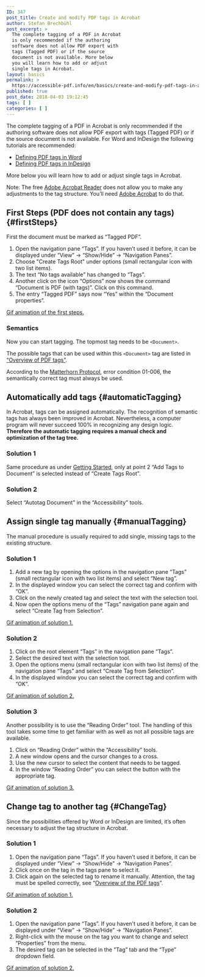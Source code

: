 ```yaml
---
ID: 347
post_title: Create and modify PDF tags in Acrobat
author: Stefan Brechbühl
post_excerpt: >
  The complete tagging of a PDF in Acrobat
  is only recommended if the authoring
  software does not allow PDF export with
  tags (Tagged PDF) or if the source
  document is not available. More below
  you will learn how to add or adjust
  single tags in Acrobat.
layout: basics
permalink: >
  https://accessible-pdf.info/en/basics/create-and-modify-pdf-tags-in-acrobat/
published: true
post_date: 2018-04-03 19:12:45
tags: [ ]
categories: [ ]
---
```

The complete tagging of a PDF in Acrobat is only recommended if the authoring software does not allow PDF export with tags (Tagged PDF) or if the source document is not available. For Word and InDesign the following tutorials are recommended:

*   [Defining PDF tags in Word][1]
*   [Defining PDF tags in InDesign][2]

More below you will learn how to add or adjust single tags in Acrobat.

Note: The free [Adobe Acrobat Reader][3] does not allow you to make any adjustments to the tag structure. You’ll need [Adobe Acrobat][4] to do that.

## First Steps (PDF does not contain any tags) {#firstSteps}

First the document must be marked as “Tagged PDF”.

1.  Open the navigation pane “Tags”. If you haven’t used it before, it can be displayed under “View” → “Show/Hide” → “Navigation Panes”.
2.  Choose "Create Tags Root" under options (small rectangular icon with two list items).
3.  The text “No tags available” has changed to “Tags”.
4.  Another click on the icon “Options” now shows the command “Document is PDF (with tags)”. Click on this command.
5.  The entry “Tagged PDF” says now “Yes” within the “Document properties”.

[Gif animation of the first steps.][5]

### Semantics

Now you can start tagging. The topmost tag needs to be `<Document>`.

The possible tags that can be used within this `<Document>` tag are listed in [“Overview of PDF tags”][6].

According to the [Matterhorn Protocol][7], error condition 01-006, the semantically correct tag must always be used.

## Automatically add tags {#automaticTagging}

In Acrobat, tags can be assigned automatically. The recognition of semantic tags has always been improved in Acrobat. Nevertheless, a computer program will never succeed 100% in recognizing any design logic. **Therefore the automatic tagging requires a manual check and optimization of the tag tree.**

### Solution 1

Same procedure as under [Getting Started][8], only at point 2 “Add Tags to Document” is selected instead of “Create Tags Root”.

### Solution 2

Select “Autotag Document” in the “Accessibility” tools.

## Assign single tag manually {#manualTagging}

The manual procedure is usually required to add single, missing tags to the existing structure.

### Solution 1

1.  Add a new tag by opening the options in the navigation pane “Tags” (small rectangular icon with two list items) and select “New tag”. 
2.  In the displayed window you can select the correct tag and confirm with “OK”. 
3.  Click on the newly created tag and select the text with the selection tool.
4.  Now open the options menu of the “Tags” navigation pane again and select “Create Tag from Selection”.

[Gif animation of solution 1.][9]

### Solution 2

1.  Click on the root element “Tags” in the navigation pane “Tags”.
2.  Select the desired text with the selection tool.
3.  Open the options menu (small rectangular icon with two list items) of the navigation pane “Tags” and select “Create Tag from Selection”.
4.  In the displayed window you can select the correct tag and confirm with “OK”.

[Gif animation of solution 2.][10]

### Solution 3

Another possibility is to use the “Reading Order” tool. The handling of this tool takes some time to get familiar with as well as not all possible tags are available.

1.  Click on “Reading Order” within the “Accessibility” tools.
2.  A new window opens and the cursor changes to a cross.
3.  Use the new cursor to select the content that needs to be tagged. 
4.  In the window “Reading Order” you can select the button with the appropriate tag.

[Gif animation of solution 3.][11]

## Change tag to another tag {#ChangeTag}

Since the possibilities offered by Word or InDesign are limited, it’s often necessary to adjust the tag structure in Acrobat.

### Solution 1

1.  Open the navigation pane “Tags”. If you haven’t used it before, it can be displayed under “View” → “Show/Hide” → “Navigation Panes”.
2.  Click once on the tag in the tags pane to select it.
3.  Click again on the selected tag to rename it manually. Attention, the tag must be spelled correctly, see “[Overview of the PDF tags][6]”.

[Gif animation of solution 1.][12]

### Solution 2

1.  Open the navigation pane “Tags”. If you haven't used it before, it can be displayed under “View” → “Show/Hide” → “Navigation Panes”.
2.  Right-click with the mouse on the tag you want to change and select “Properties” from the menu.
3.  The desired tag can be selected in the “Tag” tab and the “Type” dropdown field.

[Gif animation of solution 2.][13]

 [1]: https://accessible-pdf.info/en/basics/defining-pdf-tags-in-word/
 [2]: https://accessible-pdf.info/en/basics/defining-pdf-tags-in-indesign/
 [3]: https://get.adobe.com/reader/
 [4]: https://acrobat.adobe.com/uk/en/acrobat.html
 [5]: https://accessible-pdf.info/wp/wp-content/uploads/acrobat_tagging_first_steps.gif
 [6]: https://accessible-pdf.info/en/basics/overview-of-the-pdf-tags/
 [7]: https://accessible-pdf.info/en/glossary/#matterhorn
 [8]: #firstSteps
 [9]: https://accessible-pdf.info/wp/wp-content/uploads/acrobat_manual_tagging1.gif
 [10]: https://accessible-pdf.info/wp/wp-content/uploads/acrobat_manual_tagging2.gif
 [11]: https://accessible-pdf.info/wp/wp-content/uploads/acrobat_manual_tagging3.gif
 [12]: https://accessible-pdf.info/wp/wp-content/uploads/acrobat_rename_tag.gif
 [13]: https://accessible-pdf.info/wp/wp-content/uploads/acrobat_rename_tag2_en.gif